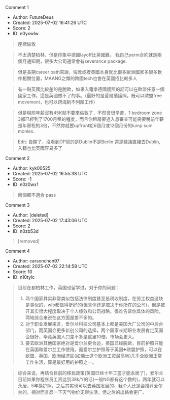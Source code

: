 Comment 1

- Author: FutureDeus
- Created: 2025-07-02 16:41:26 UTC
- Score: 2
- ID: n0yxwlw

> 座標倫敦

> 不太清楚柏林，但是印象中德國layoff比英國難。
> 我自己perm合約就是兩個月通知期，很多大公司通常會有severance package.

> 但是長期career path來說，倫敦或者英國本身就比很多歐洲國家多很多軟件相關位置，MAANG之類的跨國tech也會在英國招比較多人

> 有一點英國比較差的是脫歐，如果入籍拿德國護照的話可以在歐盟任意一個國家工作，這是英國做不了的事。（最好的是愛爾蘭護照，既可以歐盟free movement，也可以跨海到不列顛工作）

> 但是稅前年薪沒有45K就不要來倫敦了，不然會很辛苦，1 bedroom zone 3都已經到了1700月租的程度，而且你租房要過入息審查可能需要稅前年薪是年房租的3倍，不然你就要upfront給6個月或12個月份的lump sum monies.

> Edit: 自閉了，沒看到OP寫的是Dublin不是Berlin
> 還是建議直接去Dublin, 入籍也比英國容易多了

Comment 2

- Author: kyk00525
- Created: 2025-07-02 16:55:38 UTC
- Score: -1
- ID: n0z0wx1

> 兩個都不適合
> pass

Comment 3

- Author: [deleted]
- Created: 2025-07-02 17:43:06 UTC
- Score: 2
- ID: n0zb53d

> [removed]

Comment 4

- Author: carsonchen97
- Created: 2025-07-02 22:14:58 UTC
- Score: 10
- ID: n10tylc

> 目前在都柏林工作，英国也留学过，对于你的问题：
> 1. 两个国家其实非常类似包括法律制度甚至是税收制度，在劳工权益这块是类似的，wlb都做得挺好的(但具体还是取决于你所在的公司)，但是被开其实很大程度取决于个人绩效和公司战略，很难告诉你具体的风险，两地综合来说在这方面是差不多的。
> 2. 对于职业发展来言，爱尔兰科技公司基本上都是美国大厂公司的中后台部门，而英国会更多新创公司的选择，两个国家长期职业发展肯定英国会很好，毕竟英国人口差不多是这里10倍，市场会更大。
> 3. 要去欧洲其他国家绝对是爱尔兰更合适，英国已经脱欧，目前护照只能在英国和爱尔兰工作使用。而爱尔兰护照等于英国➕欧盟护照，可以在欧盟、英国、欧洲经济区(如瑞士这个欧洲工资最高地)几乎全欧洲正常工作生活，算是最好用的护照之一。

> 综合来说，再结合目前的移民政策(英国已经十年工签才能永居了)，爱尔兰目前如果你程序员工资达到38k/Y的话(一般NG都有这个数的)，两年就可以永居，5年换护照，之后其实也可以去英国发展的，我个人还是会推荐爱尔兰的，相对而言忍一下天气物价无聊生活，但之后的出路会更广。
